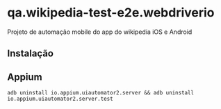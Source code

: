 # qa.wikipedia-test-e2e.webdriverio

Projeto de automação mobile do app do wikipedia iOS e Android

## Instalação


## Appium

```adb uninstall io.appium.uiautomator2.server && adb uninstall io.appium.uiautomator2.server.test```